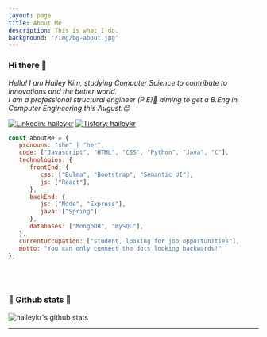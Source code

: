 ```yaml
---
layout: page
title: About Me
description: This is what I do.
background: '/img/bg-about.jpg'
---
```


### Hi there 👋

<p><em>Hello! I am Hailey Kim, studying Computer Science to contribute to innovations and the better world.
<br>
I am a professional structural engineer (P.E)👯 aiming to get a B.Eng in Computer Engineering this August.😊
</em></p>
  
[![Linkedin: haileykr](https://img.shields.io/badge/-hailey_harry_kim-blue?style=flat-square&logo=Linkedin&logoColor=white&link=https://www.linkedin.com/in/haileyharrykim/)](https://www.linkedin.com/in/haileyharrykim/) [![Tistory: haileykr](https://img.shields.io/badge/-tistory_(korean)-black?style=flat-square&logo=Github_Sponsors&logoColor=white&link=https://www.linkedin.com/in/haileyharrykim/)](https://piaflu.tistory.com)



```javascript
const aboutMe = {
   pronouns: "she" | "her",
   code: ["Javascript", "HTML", "CSS", "Python", "Java", "C"],
   technologies: {
      frontEnd: {
         css: ["Bulma", "Bootstrap", "Semantic UI"],
         js: ["React"],
      },
      backEnd: {
         js: ["Node", "Express"],
         java: ["Spring"]
      },
      databases: ["MongoDB", "mySQL"],
   },
   currentOccupation: ["student, looking for job opportunities"],
   motto: "You can only connect the dots looking backwards!"
};
```

<br>
<br>
<h3>🌱 Github stats 🌱</h3>

![haileykr's github stats](https://github-readme-stats.vercel.app/api?username=haileykr&show_icons=true)

---